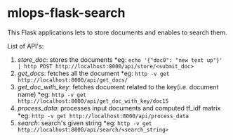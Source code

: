 # mlops-flask-search


This Flask applications lets to store documents and enables to search them.

List of API's:

1. *store_doc*: stores the documents
	*eg: ```echo '{"doc0": "new text up"}' | http POST http://localhost:8000/api/store/<submit_doc>```
1. *get_docs*: fetches all the document
	*eg: ```http -v get http://localhost:8000/api/get_docs/```
1. *get_doc_with_key*: fetches document related to the key(i.e. document name)
	*eg: ```http -v get http://localhost:8000/api/get_doc_with_key/doc15```
1. *process_data*: processes input documents and computed tf_idf matrix
	*eg: ```http -v get http://localhost:8000/api/process_data```
1. *search*: search's given string
	*eg:  ```http -v get http://localhost:8000/api/search/<search_string>```


